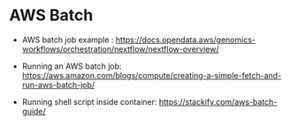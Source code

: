 # AWS Batch

* AWS batch job example : https://docs.opendata.aws/genomics-workflows/orchestration/nextflow/nextflow-overview/
* Running an AWS batch job: https://aws.amazon.com/blogs/compute/creating-a-simple-fetch-and-run-aws-batch-job/

* Running shell script inside container: https://stackify.com/aws-batch-guide/
